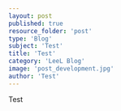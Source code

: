 ```yaml
---
layout: post
published: true
resource_folder: 'post'
type: 'Blog'
subject: 'Test'
title: 'Test'
category: 'LeeL Blog'
image: 'post_development.jpg'
author: 'Test'
---
```



Test
